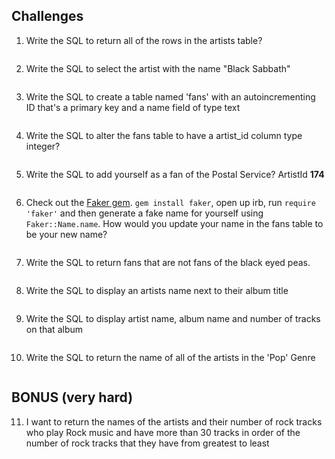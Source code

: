 ## Challenges

1. Write the SQL to return all of the rows in the artists table?

```SQL


```

2. Write the SQL to select the artist with the name "Black Sabbath"

```SQL


```

3. Write the SQL to create a table named 'fans' with an autoincrementing ID that's a primary key and a name field of type text

```sql

```

4. Write the SQL to alter the fans table to have a artist_id column type integer?

```sql


```

5. Write the SQL to add yourself as a fan of the Postal Service? ArtistId **174**

```sql


```

6. Check out the [Faker gem](https://github.com/stympy/faker). `gem install faker`, open up irb, run `require 'faker'` and then generate a fake name for yourself using `Faker::Name.name`. How would you update your name in the fans table to be your new name?

   ```sql


   ```

7. Write the SQL to return fans that are not fans of the black eyed peas.

```sql


```

8. Write the SQL to display an artists name next to their album title

```sql


```

9. Write the SQL to display artist name, album name and number of tracks on that album

```sql


```

10. Write the SQL to return the name of all of the artists in the 'Pop' Genre

```sql


```

## BONUS (very hard)

11. I want to return the names of the artists and their number of rock tracks
    who play Rock music
    and have more than 30 tracks
    in order of the number of rock tracks that they have
    from greatest to least

```sql



```
